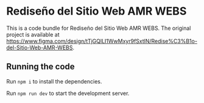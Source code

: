 
  # Rediseño del Sitio Web AMR WEBS

  This is a code bundle for Rediseño del Sitio Web AMR WEBS. The original project is available at https://www.figma.com/design/tTjGQlLI1WwMxyr9fSxtlN/Redise%C3%B1o-del-Sitio-Web-AMR-WEBS.

  ## Running the code

  Run `npm i` to install the dependencies.

  Run `npm run dev` to start the development server.
  